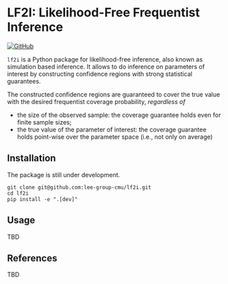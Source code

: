 # LF2I: Likelihood-Free Frequentist Inference

[![GitHub](https://img.shields.io/github/license/lee-group-cmu/lf2i?style=flat-square)](./LICENSE.txt)

`lf2i` is a Python package for likelihood-free inference, also known as simulation based inference. It allows to do inference on parameters of interest by constructing confidence regions with strong statistical guarantees.

The constructed confidence regions are guaranteed to cover the true value with the desired frequentist coverage probability, *regardless of*
- the size of the observed sample: the coverage guarantee holds even for finite sample sizes;
- the true value of the parameter of interest: the coverage guarantee holds point-wise over the parameter space (i.e., not only on average)

## Installation

The package is still under development.

```
git clone git@github.com:lee-group-cmu/lf2i.git
cd lf2i
pip install -e ".[dev]"
```

## Usage

TBD

## References

TBD
